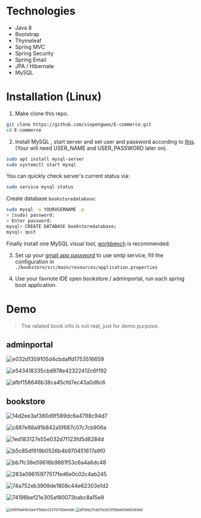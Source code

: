 # Technologies

+ Java 8
+ Bootstrap
+ Thymeleaf
+ Spring MVC
+ Spring Security
+ Spring Email
+ JPA / Hibernate
+ MySQL

# Installation (Linux)

1. Make clone this repo.

```bash
git clone https://github.com/xinpengwoo/E-commerce.git
cd E-commerce
```

2. Install MySQL , start server and set user and password according to [this](https://dev.mysql.com/doc/refman/8.0/en/set-password.html). (Your will need USER_NAME and USER_PASSWORD later on).

```bash
sudo apt install mysql-server
sudo systemctl start mysql
```

You can quickly check server's current status via:

```bash
sudo service mysql status
```

Create database `bookstoredatabase`:

```bash
sudo mysql -u YOURUSERNAME -p
> [sudo] password: 
> Enter password:
mysql> CREATE DATABASE bookstoredatabase;
mysql> quit
```

Finally install one MySQL visual tool, [workbench](https://dev.mysql.com/downloads/workbench/) is recommended. 

3. Set up your [gmail app password](https://support.google.com/mail/answer/185833?hl=en-GB) to use smtp service, fill the configuration in `./bookstore/src/main/resources/application.properties`

4. Use your favriote IDE open bookstore / adminportal, run each spring boot application.

# Demo

> The related book info is not real, just for demo purpose.

## adminportal

![e032d1359105d4cbdaffd1753516659](assets\e032d1359105d4cbdaffd1753516659.png)

![e543418335cbd978e42322412c6f192](assets\e543418335cbd978e42322412c6f192.png)

![afbf158646b38ca45cfd7ec43a0d6c6](assets\afbf158646b38ca45cfd7ec43a0d6c6.png)

## bookstore

![14d2ee3af380d9f589dc6a4798c94d7](assets\14d2ee3af380d9f589dc6a4798c94d7.png)

![c887e88a91b842a5f687c07c7cb906a](assets\c887e88a91b842a5f687c07c7cb906a.png)

![1ed183127e55e032d7f123fd5d8284d](assets\1ed183127e55e032d7f123fd5d8284d.png)

![b5c85df919b0526b4b970451617a9f0](assets\b5c85df919b0526b4b970451617a9f0.png)

![bb7fc38e59616b9881f53c6a4a6dc48](assets\bb7fc38e59616b9881f53c6a4a6dc48.png)

![283a09615977517fed6e0c02c4ab245](assets\283a09615977517fed6e0c02c4ab245.png)

![74a752eb3909de1808c44e62303e1d2](assets\74a752eb3909de1808c44e62303e1d2.png)

![74196bef21e305af80073babc8a15e9](assets\74196bef21e305af80073babc8a15e9.png)

<img src="assets\095f5d4903a4175bbc02370755eecbb.png" alt="095f5d4903a4175bbc02370755eecbb" style="zoom:67%;" />

<img src="assets\df39a27cdcf3cb23f36da55de5046a0.png" alt="df39a27cdcf3cb23f36da55de5046a0" style="zoom: 67%;" />